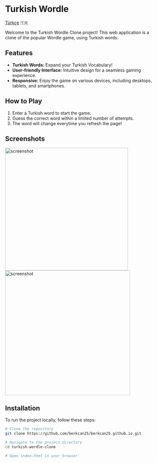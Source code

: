 # Turkish Wordle

[Türkçe](README_TR.md) 🇹🇷

Welcome to the Turkish Wordle Clone project! This web application is a clone of the popular Wordle game, using Turkish words.

## Features

- **Turkish Words:** Expand your Turkish Vocabulary!
- **User-friendly Interface:** Intuitive design for a seamless gaming experience.
- **Responsive:** Enjoy the game on various devices, including desktops, tablets, and smartphones.

## How to Play

1. Enter a Turkish word to start the game.
2. Guess the correct word within a limited number of attempts.
3. The word will change everytime you refresh the page!

## Screenshots

<img src="https://github.com/berkcan25/berkcan25.github.io/assets/103621562/0b7df218-4f7c-4162-bba9-ab53e90ab6d8" alt="screenshot" width="400"/>
<img src="https://github.com/berkcan25/berkcan25.github.io/assets/103621562/374819dd-9f0b-4604-be78-21feeff275a0" alt="screenshot" width="407"/>

## Installation

To run the project locally, follow these steps:

```bash
# Clone the repository
git clone https://github.com/berkcan25/berkcan25.github.io.git

# Navigate to the project directory
cd turkish-wordle-clone

# Open index.html in your browser
```
